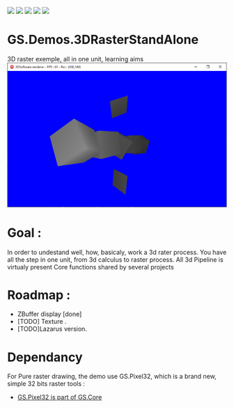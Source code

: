 [![](https://tokei.rs/b1/github/VincentGsell/GS.3DRasterStandAlone?category=code)](https://github.com//VincentGsell/GS.Demos.3DRasterStandAlone)
[![](https://tokei.rs/b1/github/VincentGsell/GS.3DRasterStandAlone?category=files)](https://github.com//VincentGsell/GS.Demos.3DRasterStandAlone)
[![](https://tokei.rs/b1/github/VincentGsell/GS.3DRasterStandAlone?category=lines)](https://github.com//VincentGsell/GS.Demos.3DRasterStandAlone)
[![](https://tokei.rs/b1/github/VincentGsell/GS.3DRasterStandAlone?category=blanks)](https://github.com//VincentGsell/GS.Demos.3DRasterStandAlone)
[![](https://tokei.rs/b1/github/VincentGsell/GS.3DRasterStandAlone?category=comments)](https://github.com//VincentGsell/GS.Demos.3DRasterStandAlone)

# GS.Demos.3DRasterStandAlone
  3D raster exemple, all in one unit, learning aims ![Alt text](/gitimg/ZBufferDisplay.png?raw=true "ZBuffer")

# Goal : 
In order to undestand well, how, basicaly, work a 3d rater process.
You have all the step in one unit, from 3d calculus to raster process. All 3d Pipeline is virtualy present
  Core functions shared by several projects 
  
# Roadmap : 
- ZBuffer display [done]
- [TODO] Texture .
- [TODO]Lazarus version.
  


# Dependancy

For Pure raster drawing, the demo use GS.Pixel32, which is a brand new, simple 32 bits raster tools : 

- [GS.Pixel32 is part of GS.Core](https://github.com/VincentGsell/GS.Core)

  
  
  
